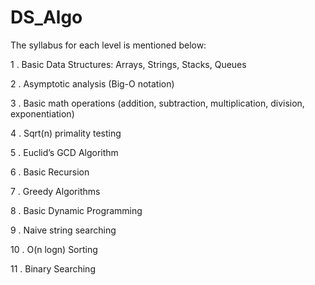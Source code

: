 # DS_Algo

The syllabus for each level is mentioned below:

1 . Basic Data Structures: Arrays, Strings, Stacks, Queues 

2 . Asymptotic analysis (Big-O notation)

3 . Basic math operations (addition, subtraction, multiplication, division, exponentiation)

4 . Sqrt(n) primality testing

5 . Euclid’s GCD Algorithm

6 . Basic Recursion

7 . Greedy Algorithms

8 . Basic Dynamic Programming

9 . Naive string searching

10 . O(n logn) Sorting

11 . Binary Searching
